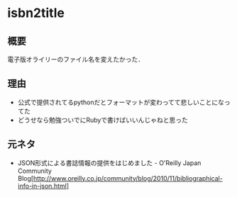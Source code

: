 # isbn2title
## 概要
電子版オライリーのファイル名を変えたかった．

## 理由
- 公式で提供されてるpythonだとフォーマットが変わってて悲しいことになってた
- どうせなら勉強ついでにRubyで書けばいいんじゃねと思った

## 元ネタ
- JSON形式による書誌情報の提供をはじめました - O'Reilly Japan Community Blog[http://www.oreilly.co.jp/community/blog/2010/11/bibliographical-info-in-json.html]